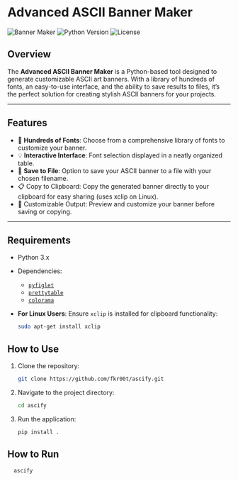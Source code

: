 
# **Advanced ASCII Banner Maker**

![Banner Maker](https://img.shields.io/badge/ASCII-BannerMaker-blue?style=flat-square)
![Python Version](https://img.shields.io/badge/Python-3.x-green?style=flat-square)
![License](https://img.shields.io/github/license/fkr00t/ascify?style=flat-square)

## **Overview**
The **Advanced ASCII Banner Maker** is a Python-based tool designed to generate customizable ASCII art banners. With a library of hundreds of fonts, an easy-to-use interface, and the ability to save results to files, it’s the perfect solution for creating stylish ASCII banners for your projects.

---

## **Features**
- 🚀 **Hundreds of Fonts**: Choose from a comprehensive library of fonts to customize your banner.
- 💡 **Interactive Interface**: Font selection displayed in a neatly organized table.
- 📝 **Save to File**: Option to save your ASCII banner to a file with your chosen filename.
- 📋 Copy to Clipboard: Copy the generated banner directly to your clipboard for easy sharing (uses xclip on Linux).
- 🎨 Customizable Output: Preview and customize your banner before saving or copying.

---

## **Requirements**
- Python 3.x
- Dependencies:
  - [`pyfiglet`](https://pypi.org/project/pyfiglet/)
  - [`prettytable`](https://pypi.org/project/prettytable/)
  - [`colorama`](https://pypi.org/project/colorama//)
  

- **For Linux Users**: Ensure `xclip` is installed for clipboard functionality:
   ```bash
   sudo apt-get install xclip
   ```

## **How to Use**
1. Clone the repository:
   ```bash
   git clone https://github.com/fkr00t/ascify.git
   ```
2. Navigate to the project directory:
   ```bash
   cd ascify
   ```
3. Run the application:
   ```bash
   pip install .
   ```
   
## **How to Run**
   ```bash
     ascify
   ```
